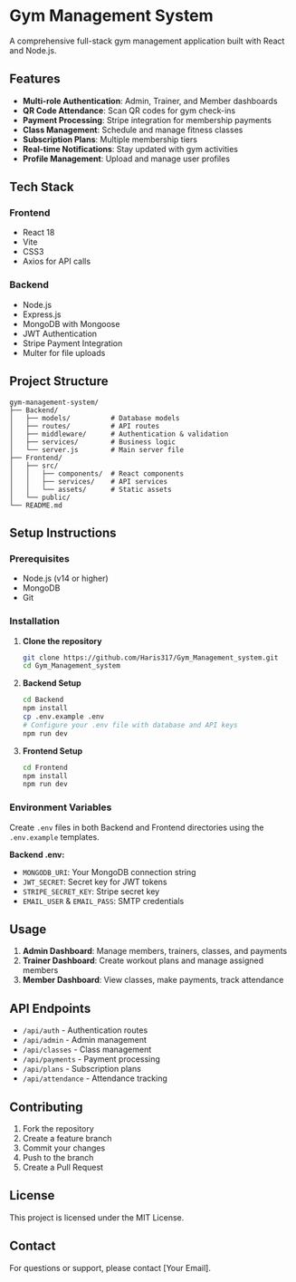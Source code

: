 # Gym Management System

A comprehensive full-stack gym management application built with React and Node.js.

## Features

- **Multi-role Authentication**: Admin, Trainer, and Member dashboards
- **QR Code Attendance**: Scan QR codes for gym check-ins
- **Payment Processing**: Stripe integration for membership payments
- **Class Management**: Schedule and manage fitness classes
- **Subscription Plans**: Multiple membership tiers
- **Real-time Notifications**: Stay updated with gym activities
- **Profile Management**: Upload and manage user profiles

## Tech Stack

### Frontend
- React 18
- Vite
- CSS3
- Axios for API calls

### Backend
- Node.js
- Express.js
- MongoDB with Mongoose
- JWT Authentication
- Stripe Payment Integration
- Multer for file uploads

## Project Structure

```
gym-management-system/
├── Backend/
│   ├── models/          # Database models
│   ├── routes/          # API routes
│   ├── middleware/      # Authentication & validation
│   ├── services/        # Business logic
│   └── server.js        # Main server file
├── Frontend/
│   ├── src/
│   │   ├── components/  # React components
│   │   ├── services/    # API services
│   │   └── assets/      # Static assets
│   └── public/
└── README.md
```

## Setup Instructions

### Prerequisites
- Node.js (v14 or higher)
- MongoDB
- Git

### Installation

1. **Clone the repository**
   ```bash
   git clone https://github.com/Haris317/Gym_Management_system.git
   cd Gym_Management_system
   ```

2. **Backend Setup**
   ```bash
   cd Backend
   npm install
   cp .env.example .env
   # Configure your .env file with database and API keys
   npm run dev
   ```

3. **Frontend Setup**
   ```bash
   cd Frontend
   npm install
   npm run dev
   ```

### Environment Variables

Create `.env` files in both Backend and Frontend directories using the `.env.example` templates.

**Backend .env:**
- `MONGODB_URI`: Your MongoDB connection string
- `JWT_SECRET`: Secret key for JWT tokens
- `STRIPE_SECRET_KEY`: Stripe secret key
- `EMAIL_USER` & `EMAIL_PASS`: SMTP credentials

## Usage

1. **Admin Dashboard**: Manage members, trainers, classes, and payments
2. **Trainer Dashboard**: Create workout plans and manage assigned members
3. **Member Dashboard**: View classes, make payments, track attendance

## API Endpoints

- `/api/auth` - Authentication routes
- `/api/admin` - Admin management
- `/api/classes` - Class management
- `/api/payments` - Payment processing
- `/api/plans` - Subscription plans
- `/api/attendance` - Attendance tracking

## Contributing

1. Fork the repository
2. Create a feature branch
3. Commit your changes
4. Push to the branch
5. Create a Pull Request

## License

This project is licensed under the MIT License.

## Contact

For questions or support, please contact [Your Email].
